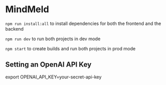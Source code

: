 # MindMeld

`npm run install:all` to install dependencies for both the frontend and the backend

`npm run dev` to run both projects in dev mode

`npm start` to create builds and run both projects in prod mode

## Setting an OpenAI API Key

export OPENAI_API_KEY=your-secret-api-key
